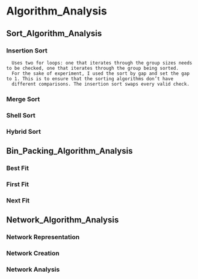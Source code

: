 # Algorithm_Analysis
## Sort_Algorithm_Analysis
### Insertion Sort
      Uses two for loops: one that iterates through the group sizes needs to be checked, one that iterates through the group being sorted.
      For the sake of experiment, I used the sort by gap and set the gap to 1. This is to ensure that the sorting algorithms don’t have 
      different comparisons. The insertion sort swaps every valid check.
### Merge Sort
### Shell Sort
### Hybrid Sort
## Bin_Packing_Algorithm_Analysis
### Best Fit
### First Fit
### Next Fit
## Network_Algorithm_Analysis
### Network Representation
### Network Creation
### Network Analysis
